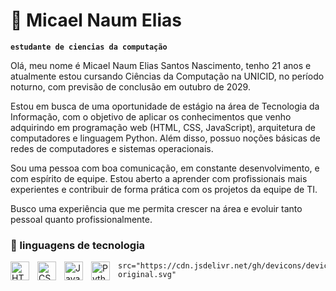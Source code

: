 # 🤖 Micael Naum Elias 
**`estudante de ciencias da computação`**

Olá, meu nome é Micael Naum Elias Santos Nascimento, tenho 21 anos e atualmente estou cursando Ciências da Computação na UNICID, no período noturno, com previsão de conclusão em outubro de 2029.

Estou em busca de uma oportunidade de estágio na área de Tecnologia da Informação, com o objetivo de aplicar os conhecimentos que venho adquirindo em programação web (HTML, CSS, JavaScript), arquitetura de computadores e linguagem Python. Além disso, possuo noções básicas de redes de computadores e sistemas operacionais.

Sou uma pessoa com boa comunicação, em constante desenvolvimento, e com espírito de equipe. Estou aberto a aprender com profissionais mais experientes e contribuir de forma prática com os projetos da equipe de TI.

Busco uma experiência que me permita crescer na área e evoluir tanto pessoal quanto profissionalmente.


### 🤖 linguagens de tecnologia 

   <img 
    align="left" 
    alt="HTML"
    title="HTML" 
    width="30px" 
    style="padding-right: 10px;" 
    src="https://cdn.jsdelivr.net/gh/devicons/devicon@latest/icons/html5/html5-original.svg" 
/>
<img 
    align="left" 
    alt="CSS" 
    title="CSS"
    width="30px" 
    style="padding-right: 10px;" 
    src="https://cdn.jsdelivr.net/gh/devicons/devicon@latest/icons/css3/css3-original.svg" 
/>
<img 
    align="left" 
    alt="JavaScript" 
    title="JavaScript"
    width="30px" 
    style="padding-right: 10px;" 
    src="https://cdn.jsdelivr.net/gh/devicons/devicon@latest/icons/javascript/javascript-original.svg" 
/>


<img 
    align="left" 
    alt="Python" 
    title="Python"
    width="30px" 
    style="padding-right: 10px;" 
    src="https://cdn.jsdelivr.net/gh/devicons/devicon@latest/icons/python/python-original.svg"/>
          
    src="https://cdn.jsdelivr.net/gh/devicons/devicon@latest/icons/python/python-original.svg" 

